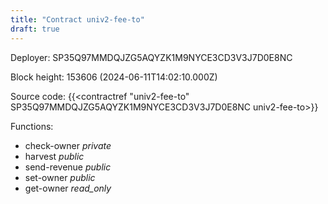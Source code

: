 ```yaml
---
title: "Contract univ2-fee-to"
draft: true
---
```

Deployer: SP35Q97MMDQJZG5AQYZK1M9NYCE3CD3V3J7D0E8NC


 



Block height: 153606 (2024-06-11T14:02:10.000Z)

Source code: {{<contractref "univ2-fee-to" SP35Q97MMDQJZG5AQYZK1M9NYCE3CD3V3J7D0E8NC univ2-fee-to>}}

Functions:

* check-owner _private_
* harvest _public_
* send-revenue _public_
* set-owner _public_
* get-owner _read_only_
